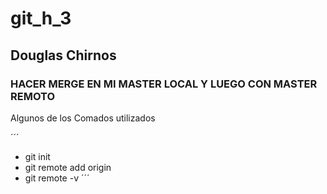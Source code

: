 # git_h_3 
## Douglas Chirnos
### HACER MERGE EN MI MASTER LOCAL Y LUEGO CON MASTER REMOTO
Algunos de los Comados utilizados

´´´
- git init
- git remote add origin
- git remote -v
´´´
